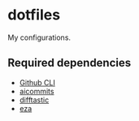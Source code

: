 # dotfiles

My configurations.

## Required dependencies
- [Github CLI](https://cli.github.com/)
- [aicommits](https://github.com/Nutlope/aicommits)
- [difftastic](https://difftastic.wilfred.me.uk/)
- [eza](https://github.com/eza-community/eza)